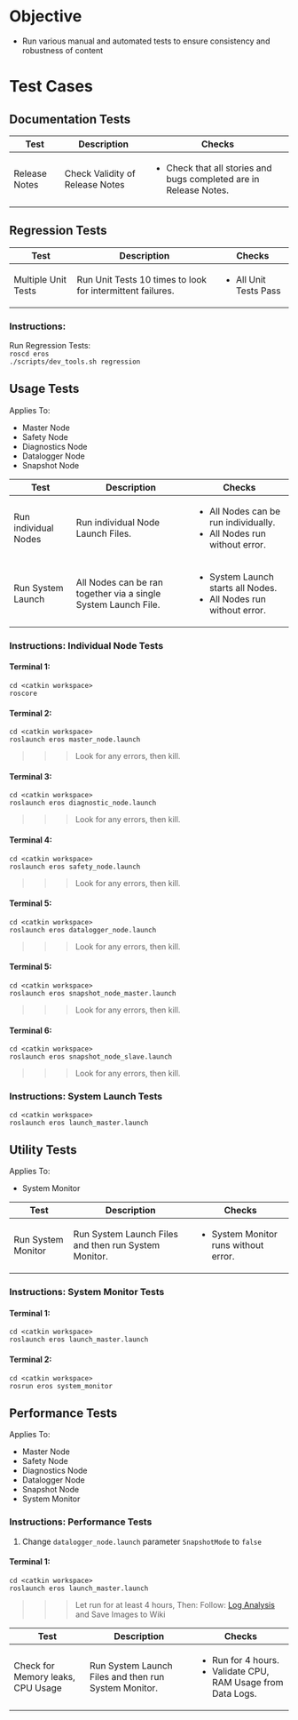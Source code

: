 # Objective
* Run various manual and automated tests to ensure consistency and robustness of content

# Test Cases
## Documentation Tests
| Test | Description | Checks |
| --- | --- | --- |
| Release Notes | Check Validity of Release Notes | <ul><li>Check that all stories and bugs completed are in Release Notes.</li></ul> |


## Regression Tests
| Test | Description | Checks |
| --- | --- | --- |
| Multiple Unit Tests | Run Unit Tests 10 times to look for intermittent failures. | <ul><li>All Unit Tests Pass</li></ul> |

### Instructions:
Run Regression Tests:<br>
`roscd eros`<br>
`./scripts/dev_tools.sh regression`

## Usage Tests
Applies To:
* Master Node
* Safety Node
* Diagnostics Node
* Datalogger Node
* Snapshot Node

| Test | Description | Checks |
| --- | --- | --- |
| Run individual Nodes | Run individual Node Launch Files. | <ul><li>All Nodes can be run individually.</li><li>All Nodes run without error.</li></ul>
| Run System Launch | All Nodes can be ran together via a single System Launch File. | <ul><li>System Launch starts all Nodes.</li><li>All Nodes run without error.</li></ul> |

### Instructions: Individual Node Tests
#### Terminal 1:
`cd <catkin workspace>`<br>
`roscore`
#### Terminal 2:
`cd <catkin workspace>`<br>
`roslaunch eros master_node.launch` <br>
>>> Look for any errors, then kill.

#### Terminal 3:
`cd <catkin workspace>`<br>
`roslaunch eros diagnostic_node.launch` <br>
>>> Look for any errors, then kill.


#### Terminal 4:
`cd <catkin workspace>`<br>
`roslaunch eros safety_node.launch` <br>
>>> Look for any errors, then kill.


#### Terminal 5:
`cd <catkin workspace>`<br>
`roslaunch eros datalogger_node.launch` <br>
>>> Look for any errors, then kill.


#### Terminal 5:
`cd <catkin workspace>`<br>
`roslaunch eros snapshot_node_master.launch` <br>
>>> Look for any errors, then kill.

#### Terminal 6:
`cd <catkin workspace>`<br>
`roslaunch eros snapshot_node_slave.launch` <br>
>>> Look for any errors, then kill.

### Instructions: System Launch Tests
`cd <catkin workspace>`<br>
`roslaunch eros launch_master.launch`


## Utility Tests
Applies To:
* System Monitor

| Test | Description | Checks |
| --- | --- | --- |
| Run System Monitor | Run System Launch Files and then run System Monitor. | <ul><li>System Monitor runs without error.</li></ul> |

### Instructions: System Monitor Tests
#### Terminal 1:
`cd <catkin workspace>`<br>
`roslaunch eros launch_master.launch`

#### Terminal 2:
`cd <catkin workspace>`<br>
`rosrun eros system_monitor`

## Performance Tests
Applies To:
* Master Node
* Safety Node
* Diagnostics Node
* Datalogger Node
* Snapshot Node
* System Monitor

### Instructions: Performance Tests
1. Change `datalogger_node.launch` parameter `SnapshotMode` to `false`
#### Terminal 1:
`cd <catkin workspace>`<br>
`roslaunch eros launch_master.launch`

>>> Let run for at least 4 hours, Then:
Follow: [Log Analysis](https://github.com/dgitz/eros/wiki/LogAnalysis) and Save Images to Wiki


| Test | Description | Checks |
| --- | --- | --- |
| Check for Memory leaks, CPU Usage | Run System Launch Files and then run System Monitor. | <ul><li>Run for 4 hours.</li><li>Validate CPU, RAM Usage from Data Logs.</li></ul>